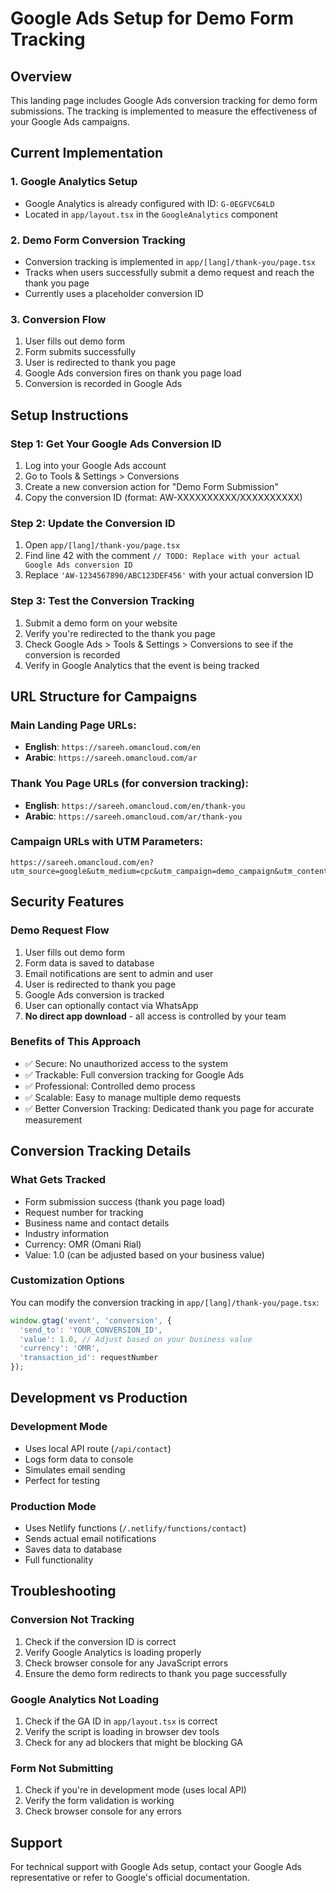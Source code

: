 # Google Ads Setup for Demo Form Tracking

## Overview
This landing page includes Google Ads conversion tracking for demo form submissions. The tracking is implemented to measure the effectiveness of your Google Ads campaigns.

## Current Implementation

### 1. Google Analytics Setup
- Google Analytics is already configured with ID: `G-0EGFVC64LD`
- Located in `app/layout.tsx` in the `GoogleAnalytics` component

### 2. Demo Form Conversion Tracking
- Conversion tracking is implemented in `app/[lang]/thank-you/page.tsx`
- Tracks when users successfully submit a demo request and reach the thank you page
- Currently uses a placeholder conversion ID

### 3. Conversion Flow
1. User fills out demo form
2. Form submits successfully
3. User is redirected to thank you page
4. Google Ads conversion fires on thank you page load
5. Conversion is recorded in Google Ads

## Setup Instructions

### Step 1: Get Your Google Ads Conversion ID
1. Log into your Google Ads account
2. Go to Tools & Settings > Conversions
3. Create a new conversion action for "Demo Form Submission"
4. Copy the conversion ID (format: AW-XXXXXXXXXX/XXXXXXXXXX)

### Step 2: Update the Conversion ID
1. Open `app/[lang]/thank-you/page.tsx`
2. Find line 42 with the comment `// TODO: Replace with your actual Google Ads conversion ID`
3. Replace `'AW-1234567890/ABC123DEF456'` with your actual conversion ID

### Step 3: Test the Conversion Tracking
1. Submit a demo form on your website
2. Verify you're redirected to the thank you page
3. Check Google Ads > Tools & Settings > Conversions to see if the conversion is recorded
4. Verify in Google Analytics that the event is being tracked

## URL Structure for Campaigns

### Main Landing Page URLs:
- **English**: `https://sareeh.omancloud.com/en`
- **Arabic**: `https://sareeh.omancloud.com/ar`

### Thank You Page URLs (for conversion tracking):
- **English**: `https://sareeh.omancloud.com/en/thank-you`
- **Arabic**: `https://sareeh.omancloud.com/ar/thank-you`

### Campaign URLs with UTM Parameters:
```
https://sareeh.omancloud.com/en?utm_source=google&utm_medium=cpc&utm_campaign=demo_campaign&utm_content=hero_button
```

## Security Features

### Demo Request Flow
1. User fills out demo form
2. Form data is saved to database
3. Email notifications are sent to admin and user
4. User is redirected to thank you page
5. Google Ads conversion is tracked
6. User can optionally contact via WhatsApp
7. **No direct app download** - all access is controlled by your team

### Benefits of This Approach
- ✅ Secure: No unauthorized access to the system
- ✅ Trackable: Full conversion tracking for Google Ads
- ✅ Professional: Controlled demo process
- ✅ Scalable: Easy to manage multiple demo requests
- ✅ Better Conversion Tracking: Dedicated thank you page for accurate measurement

## Conversion Tracking Details

### What Gets Tracked
- Form submission success (thank you page load)
- Request number for tracking
- Business name and contact details
- Industry information
- Currency: OMR (Omani Rial)
- Value: 1.0 (can be adjusted based on your business value)

### Customization Options
You can modify the conversion tracking in `app/[lang]/thank-you/page.tsx`:

```javascript
window.gtag('event', 'conversion', {
  'send_to': 'YOUR_CONVERSION_ID',
  'value': 1.0, // Adjust based on your business value
  'currency': 'OMR',
  'transaction_id': requestNumber
});
```

## Development vs Production

### Development Mode
- Uses local API route (`/api/contact`)
- Logs form data to console
- Simulates email sending
- Perfect for testing

### Production Mode
- Uses Netlify functions (`/.netlify/functions/contact`)
- Sends actual email notifications
- Saves data to database
- Full functionality

## Troubleshooting

### Conversion Not Tracking
1. Check if the conversion ID is correct
2. Verify Google Analytics is loading properly
3. Check browser console for any JavaScript errors
4. Ensure the demo form redirects to thank you page successfully

### Google Analytics Not Loading
1. Check if the GA ID in `app/layout.tsx` is correct
2. Verify the script is loading in browser dev tools
3. Check for any ad blockers that might be blocking GA

### Form Not Submitting
1. Check if you're in development mode (uses local API)
2. Verify the form validation is working
3. Check browser console for any errors

## Support
For technical support with Google Ads setup, contact your Google Ads representative or refer to Google's official documentation. 